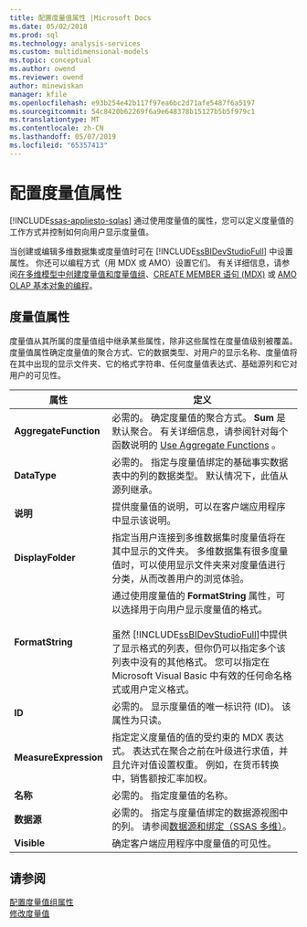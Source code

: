 ```yaml
---
title: 配置度量值属性 |Microsoft Docs
ms.date: 05/02/2018
ms.prod: sql
ms.technology: analysis-services
ms.custom: multidimensional-models
ms.topic: conceptual
ms.author: owend
ms.reviewer: owend
author: minewiskan
manager: kfile
ms.openlocfilehash: e93b254e42b117f97ea6bc2d71afe5487f6a5197
ms.sourcegitcommit: 54c8420b62269f6a9e648378b15127b5b5f979c1
ms.translationtype: MT
ms.contentlocale: zh-CN
ms.lasthandoff: 05/07/2019
ms.locfileid: "65357413"
---
```

# <a name="configure-measure-properties"></a>配置度量值属性
[!INCLUDE[ssas-appliesto-sqlas](../../includes/ssas-appliesto-sqlas.md)]
  通过使用度量值的属性，您可以定义度量值的工作方式并控制如何向用户显示度量值。  
  
 当创建或编辑多维数据集或度量值时可在 [!INCLUDE[ssBIDevStudioFull](../../includes/ssbidevstudiofull-md.md)] 中设置属性。 你还可以编程方式（用 MDX 或 AMO）设置它们。 有关详细信息，请参阅[在多维模型中创建度量值和度量值组](../../analysis-services/multidimensional-models/create-measures-and-measure-groups-in-multidimensional-models.md)、[CREATE MEMBER 语句 (MDX)](../../mdx/mdx-data-definition-create-member.md) 或 [AMO OLAP 基本对象的编程](https://docs.microsoft.com/bi-reference/amo/programming-amo-olap-basic-objects)。  
  
## <a name="measure-properties"></a>度量值属性  
 度量值从其所属的度量值组中继承某些属性，除非这些属性在度量值级别被覆盖。 度量值属性确定度量值的聚合方式、它的数据类型、对用户的显示名称、度量值将在其中出现的显示文件夹、它的格式字符串、任何度量值表达式、基础源列和它对用户的可见性。  
  
|属性|定义|  
|--------------|----------------|  
|**AggregateFunction**|必需的。 确定度量值的聚合方式。 **Sum** 是默认聚合。 有关详细信息，请参阅针对每个函数说明的 [Use Aggregate Functions](../../analysis-services/multidimensional-models/use-aggregate-functions.md) 。|  
|**DataType**|必需的。 指定与度量值绑定的基础事实数据表中的列的数据类型。 默认情况下，此值从源列继承。|  
|**说明**|提供度量值的说明，可以在客户端应用程序中显示该说明。|  
|**DisplayFolder**|指定当用户连接到多维数据集时度量值将在其中显示的文件夹。 多维数据集有很多度量值时，可以使用显示文件夹来对度量值进行分类，从而改善用户的浏览体验。|  
|**FormatString**|通过使用度量值的 **FormatString** 属性，可以选择用于向用户显示度量值的格式。<br /><br /> 虽然 [!INCLUDE[ssBIDevStudioFull](../../includes/ssbidevstudiofull-md.md)]中提供了显示格式的列表，但你仍可以指定多个该列表中没有的其他格式。 您可以指定在 Microsoft Visual Basic 中有效的任何命名格式或用户定义格式。|  
|**ID**|必需的。 显示度量值的唯一标识符 (ID)。 该属性为只读。|  
|**MeasureExpression**|指定定义度量值的值的受约束的 MDX 表达式。 表达式在聚合之前在叶级进行求值，并且允许对值设置权重。 例如，在货币转换中，销售额按汇率加权。|  
|**名称**|必需的。 指定度量值的名称。|  
|**数据源**|必需的。 指定与度量值绑定的数据源视图中的列。 请参阅[数据源和绑定（SSAS 多维）](../../analysis-services/multidimensional-models/data-sources-and-bindings-ssas-multidimensional.md)。|  
|**Visible**|确定客户端应用程序中度量值的可见性。|  
  
## <a name="see-also"></a>请参阅  
 [配置度量值组属性](../../analysis-services/multidimensional-models/configure-measure-group-properties.md)   
 [修改度量值](../multidimensional-tutorial/lesson-3-1-modifying-measures.md)  
  
  
